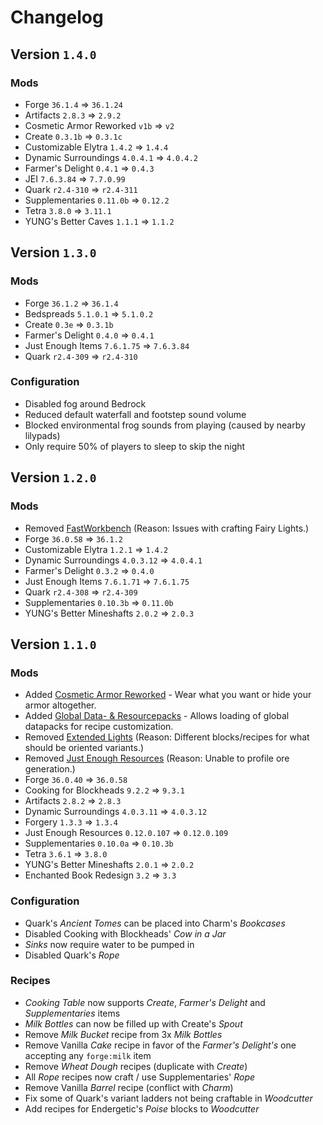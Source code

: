 # Changelog

## Version `1.4.0`

### Mods

- Forge `36.1.4` => `36.1.24`
- Artifacts `2.8.3` => `2.9.2`
- Cosmetic Armor Reworked `v1b` => `v2`
- Create `0.3.1b` => `0.3.1c`
- Customizable Elytra `1.4.2` => `1.4.4`
- Dynamic Surroundings `4.0.4.1` => `4.0.4.2`
- Farmer's Delight `0.4.1` => `0.4.3`
- JEI `7.6.3.84` => `7.7.0.99`
- Quark `r2.4-310` => `r2.4-311`
- Supplementaries `0.11.0b` => `0.12.2`
- Tetra `3.8.0` => `3.11.1`
- YUNG's Better Caves `1.1.1` => `1.1.2`


## Version `1.3.0`

### Mods

- Forge `36.1.2` => `36.1.4`
- Bedspreads `5.1.0.1` => `5.1.0.2`
- Create `0.3e` => `0.3.1b`
- Farmer's Delight `0.4.0` => `0.4.1`
- Just Enough Items `7.6.1.75` => `7.6.3.84`
- Quark `r2.4-309` => `r2.4-310`

### Configuration

- Disabled fog around Bedrock
- Reduced default waterfall and footstep sound volume
- Blocked environmental frog sounds from playing (caused by nearby lilypads)
- Only require 50% of players to sleep to skip the night


## Version `1.2.0`

### Mods

- Removed [FastWorkbench](https://www.curseforge.com/minecraft/mc-mods/fastworkbench) (Reason: Issues with crafting Fairy Lights.)
- Forge `36.0.58` => `36.1.2`
- Customizable Elytra `1.2.1` => `1.4.2`
- Dynamic Surroundings `4.0.3.12` => `4.0.4.1`
- Farmer's Delight `0.3.2` => `0.4.0`
- Just Enough Items `7.6.1.71` => `7.6.1.75`
- Quark `r2.4-308` => `r2.4-309`
- Supplementaries `0.10.3b` => `0.11.0b`
- YUNG's Better Mineshafts `2.0.2` => `2.0.3`


## Version `1.1.0`

### Mods

- Added [Cosmetic Armor Reworked](https://www.curseforge.com/minecraft/mc-mods/cosmetic-armor-reworked) - Wear what you want or hide your armor altogether.
- Added [Global Data- & Resourcepacks](https://www.curseforge.com/minecraft/mc-mods/drp-global-datapack) - Allows loading of global datapacks for recipe customization.
- Removed [Extended Lights](https://www.curseforge.com/minecraft/mc-mods/extended-lights-mod) (Reason: Different blocks/recipes for what should be oriented variants.)
- Removed [Just Enough Resources](https://www.curseforge.com/minecraft/mc-mods/just-enough-resources-jer) (Reason: Unable to profile ore generation.)
- Forge `36.0.40` => `36.0.58`
- Cooking for Blockheads `9.2.2` => `9.3.1`
- Artifacts `2.8.2` => `2.8.3`
- Dynamic Surroundings `4.0.3.11` => `4.0.3.12`
- Forgery `1.3.3` => `1.3.4`
- Just Enough Resources `0.12.0.107` => `0.12.0.109`
- Supplementaries `0.10.0a` => `0.10.3b`
- Tetra `3.6.1` => `3.8.0`
- YUNG's Better Mineshafts `2.0.1` => `2.0.2`
- Enchanted Book Redesign `3.2` => `3.3`

### Configuration

- Quark's *Ancient Tomes* can be placed into Charm's *Bookcases*
- Disabled Cooking with Blockheads' *Cow in a Jar*
- *Sinks* now require water to be pumped in
- Disabled Quark's *Rope*

### Recipes

- *Cooking Table* now supports *Create*, *Farmer's Delight* and *Supplementaries* items
- *Milk Bottles* can now be filled up with Create's *Spout*
- Remove *Milk Bucket* recipe from 3x *Milk Bottles*
- Remove Vanilla *Cake* recipe in favor of the *Farmer's Delight's* one accepting any `forge:milk` item
- Remove *Wheat Dough* recipes (duplicate with *Create*)
- All *Rope* recipes now craft / use Supplementaries' *Rope*
- Remove Vanilla *Barrel* recipe (conflict with *Charm*)
- Fix some of Quark's variant ladders not being craftable in *Woodcutter*
- Add recipes for Endergetic's *Poise* blocks to *Woodcutter*
